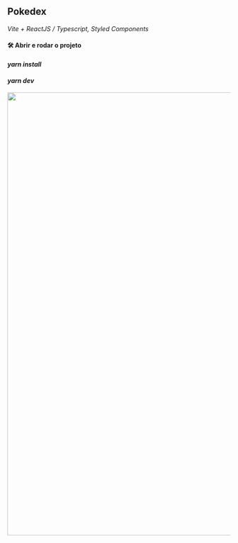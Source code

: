 ## Pokedex
*Vite + ReactJS / Typescript, Styled Components*

#### 🛠️ Abrir e rodar o projeto
#### *yarn install* 
####  *yarn dev*


<img src=https://github.com/maraMoreir/pokedex/assets/127678655/089fe6b0-4cbf-4f2e-b636-395ce384b815 width="1000" /> 
